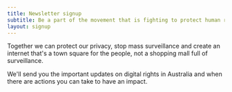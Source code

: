 ```yaml
---
title: Newsletter signup
subtitle: Be a part of the movement that is fighting to protect human rights online
layout: signup
---
```

Together we can protect our privacy, stop mass surveillance and create an internet that's a town square for the people, not a shopping mall full of surveillance.

We'll send you the important updates on digital rights in Australia and when there are actions you can take to have an impact.
